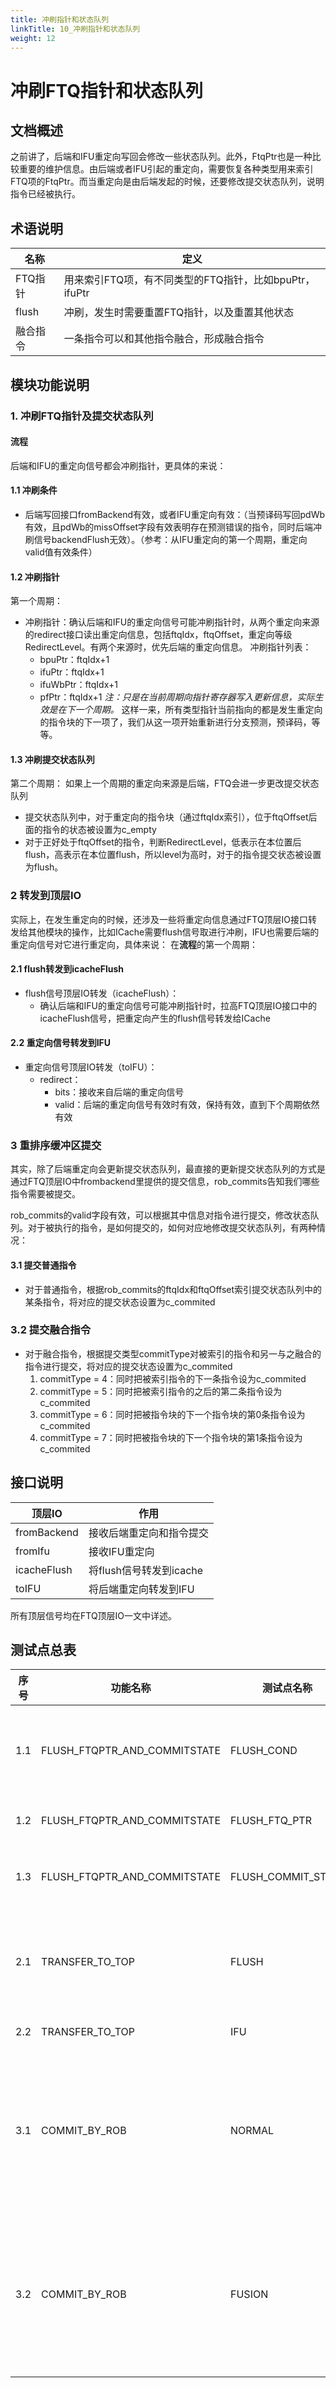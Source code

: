 ```yaml
---
title: 冲刷指针和状态队列
linkTitle: 10_冲刷指针和状态队列
weight: 12
---
```



# 冲刷FTQ指针和状态队列

## 文档概述
之前讲了，后端和IFU重定向写回会修改一些状态队列。此外，FtqPtr也是一种比较重要的维护信息。由后端或者IFU引起的重定向，需要恢复各种类型用来索引FTQ项的FtqPtr。而当重定向是由后端发起的时候，还要修改提交状态队列，说明指令已经被执行。
## 术语说明 

| 名称    | 定义                                   |
| ----- | ------------------------------------ |
| FTQ指针 | 用来索引FTQ项，有不同类型的FTQ指针，比如bpuPtr，ifuPtr |
| flush | 冲刷，发生时需要重置FTQ指针，以及重置其他状态             |
| 融合指令  | 一条指令可以和其他指令融合，形成融合指令                 |

## 模块功能说明
### 1. 冲刷FTQ指针及提交状态队列
#### 流程
后端和IFU的重定向信号都会冲刷指针，更具体的来说：
#### 1.1 冲刷条件
- 后端写回接口fromBackend有效，或者IFU重定向有效：（当预译码写回pdWb有效，且pdWb的missOffset字段有效表明存在预测错误的指令，同时后端冲刷信号backendFlush无效）。（参考：从IFU重定向的第一个周期，重定向valid值有效条件）
#### 1.2 冲刷指针
第一个周期：
- 冲刷指针：确认后端和IFU的重定向信号可能冲刷指针时，从两个重定向来源的redirect接口读出重定向信息，包括ftqIdx，ftqOffset，重定向等级RedirectLevel。有两个来源时，优先后端的重定向信息。
	冲刷指针列表：
	- bpuPtr：ftqIdx+1
	- ifuPtr：ftqIdx+1
	- ifuWbPtr：ftqIdx+1
	- pfPtr：ftqIdx+1
	*注：只是在当前周期向指针寄存器写入更新信息，实际生效是在下一个周期。*
	这样一来，所有类型指针当前指向的都是发生重定向的指令块的下一项了，我们从这一项开始重新进行分支预测，预译码，等等。	
#### 1.3 冲刷提交状态队列
第二个周期：
 如果上一个周期的重定向来源是后端，FTQ会进一步更改提交状态队列
 - 提交状态队列中，对于重定向的指令块（通过ftqIdx索引），位于ftqOffset后面的指令的状态被设置为c_empty
 - 对于正好处于ftqOffset的指令，判断RedirectLevel，低表示在本位置后flush，高表示在本位置flush，所以level为高时，对于的指令提交状态被设置为flush。

### 2 转发到顶层IO
实际上，在发生重定向的时候，还涉及一些将重定向信息通过FTQ顶层IO接口转发给其他模块的操作，比如ICache需要flush信号取进行冲刷，IFU也需要后端的重定向信号对它进行重定向，具体来说：
在**流程**的第一个周期：
#### 2.1 flush转发到icacheFlush
- flush信号顶层IO转发（icacheFlush）：
	- 确认后端和IFU的重定向信号可能冲刷指针时，拉高FTQ顶层IO接口中的icacheFlush信号，把重定向产生的flush信号转发给ICache
#### 2.2 重定向信号转发到IFU
- 重定向信号顶层IO转发（toIFU）：
	- redirect：
		- bits：接收来自后端的重定向信号
		- valid：后端的重定向信号有效时有效，保持有效，直到下个周期依然有效
### 3 重排序缓冲区提交
其实，除了后端重定向会更新提交状态队列，最直接的更新提交状态队列的方式是通过FTQ顶层IO中frombackend里提供的提交信息，rob_commits告知我们哪些指令需要被提交。

rob_commits的valid字段有效，可以根据其中信息对指令进行提交，修改状态队列。对于被执行的指令，是如何提交的，如何对应地修改提交状态队列，有两种情况：
#### 3.1 提交普通指令
- 对于普通指令，根据rob_commits的ftqIdx和ftqOffset索引提交状态队列中的某条指令，将对应的提交状态设置为c_commited	
### 3.2 提交融合指令
- 对于融合指令，根据提交类型commitType对被索引的指令和另一与之融合的指令进行提交，将对应的提交状态设置为c_commited
	1. commitType = 4：同时把被索引指令的下一条指令设为c_commited
	2. commitType = 5：同时把被索引指令的之后的第二条指令设为c_commited
	3. commitType = 6：同时把被指令块的下一个指令块的第0条指令设为c_commited
	4. commitType = 7：同时把被指令块的下一个指令块的第1条指令设为c_commited
## 接口说明 

| 顶层IO        | 作用                |
| ----------- | ----------------- |
| fromBackend | 接收后端重定向和指令提交      |
| fromIfu     | 接收IFU重定向          |
| icacheFlush | 将flush信号转发到icache |
| toIFU       | 将后端重定向转发到IFU      |
所有顶层信号均在FTQ顶层IO一文中详述。
## 测试点总表

| 序号   | 功能名称                         | 测试点名称              | 描述                                                                        |
| ---- | ---------------------------- | ------------------ | ------------------------------------------------------------------------- |
| 1.1  | FLUSH_FTQPTR_AND_COMMITSTATE | FLUSH_COND         | 后端写回接口fromBackend有效，或者IFU重定向有效时，进行冲刷                                      |
| 1\.2 | FLUSH_FTQPTR_AND_COMMITSTATE | FLUSH_FTQ_PTR      | 优先采用后端重定向信息冲刷FTQ指针                                                        |
| 1\.3 | FLUSH_FTQPTR_AND_COMMITSTATE | FLUSH_COMMIT_STATE | 发生后端重定向时，进一步修改提交状态队列                                                      |
| 2\.1 | TRANSFER_TO_TOP              | FLUSH              | 后端和IFU的重定向信号可能冲刷指针，拉高FTQ顶层IO接口中的icacheFlush信号                             |
| 2\.2 | TRANSFER_TO_TOP              | IFU                | 将重定向信号转发到IFU                                                              |
| 3\.1 | COMMIT_BY_ROB                | NORMAL             | 对于普通指令，根据rob_commits的ftqIdx和ftqOffset索引提交状态队列中的某条指令，将对应的提交状态设置为c_commited |
| 3\.2 | COMMIT_BY_ROB                | FUSION             | 对于融合指令，根据提交类型commitType对被索引的指令和另一与之融合的指令进行提交，将对应的提交状态设置为c_commited        |

